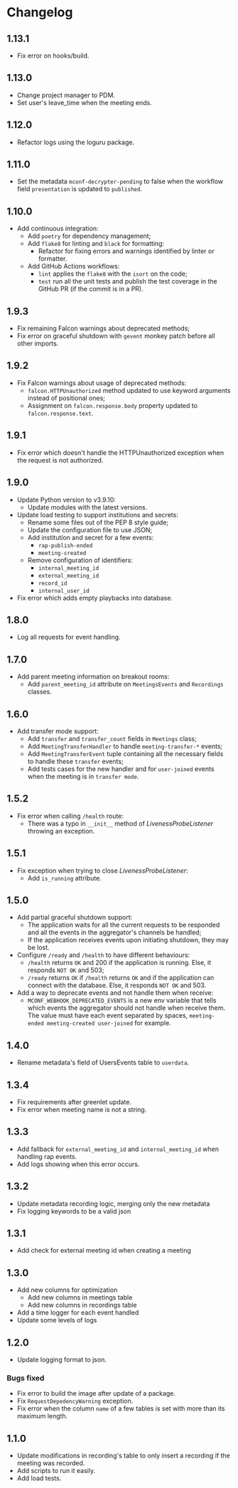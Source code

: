 # Changelog

## 1.13.1
* Fix error on hooks/build.

## 1.13.0
* Change project manager to PDM.
* Set user's leave_time when the meeting ends.

## 1.12.0
* Refactor logs using the loguru package.

## 1.11.0
* Set the metadata `mconf-decrypter-pending` to false when the workflow field `presentation` is updated to `published`.

## 1.10.0
* Add continuous integration:
    - Add `poetry` for dependency management;
    - Add `flake8` for linting and `black` for formatting:
        - Refactor for fixing errors and warnings identified by linter or formatter.
    - Add GitHub Actions workflows:
        - `lint` applies the `flake8` with the `isort` on the code;
        - `test` run all the unit tests and publish the test coverage in the GitHub PR (if the commit is in a PR).

## 1.9.3
* Fix remaining Falcon warnings about deprecated methods;
* Fix error on graceful shutdown with `gevent` monkey patch before all other imports.

## 1.9.2
* Fix Falcon warnings about usage of deprecated methods:
    - `falcon.HTTPUnauthorized` method updated to use keyword arguments instead of positional ones;
    - Assignment on `falcon.response.body` property updated to `falcon.response.text`.

## 1.9.1
* Fix error which doesn't handle the HTTPUnauthorized exception when the request is not authorized.

## 1.9.0
* Update Python version to v3.9.10:
    - Update modules with the latest versions.
* Update load testing to support institutions and secrets:
    - Rename some files out of the PEP 8 style guide;
    - Update the configuration file to use JSON;
    - Add institution and secret for a few events:
        - `rap-publish-ended`
        - `meeting-created`
    - Remove configuration of identifiers:
        - `internal_meeting_id`
        - `external_meeting_id`
        - `record_id`
        - `internal_user_id`
* Fix error which adds empty playbacks into database.

## 1.8.0
* Log all requests for event handling.

## 1.7.0
* Add parent meeting information on breakout rooms:
    - Add `parent_meeting_id` attribute on `MeetingsEvents` and `Recordings` classes.

## 1.6.0
* Add transfer mode support:
    - Add `transfer` and `transfer_count` fields in `Meetings` class;
    - Add `MeetingTransferHandler` to handle `meeting-transfer-*` events;
    - Add `MeetingTransferEvent` tuple containing all the necessary fields to handle these `transfer` events; 
    - Add tests cases for the new handler and for `user-joined` events when the meeting is in `transfer mode`.

## 1.5.2
* Fix error when calling `/health` route:
    - There was a typo in `__init__` method of _LivenessProbeListener_ throwing an exception.

## 1.5.1
* Fix exception when trying to close _LivenessProbeListener_:
    - Add `is_running` attribute.

## 1.5.0
* Add partial graceful shutdown support:
    - The application waits for all the current requests to be responded and all the events in the aggregator's channels be handled;
    - If the application receives events upon initiating shutdown, they may be lost.
* Configure `/ready` and `/health` to have different behaviours:
    - `/health` returns `OK` and 200 if the application is running. Else, it responds `NOT OK` and 503;
    - `/ready` returns `OK` if `/health` returns `OK` and if the application can connect with the database. Else, it responds `NOT OK` and 503.
* Add a way to deprecate events and not handle them when receive:
    - `MCONF_WEBHOOK_DEPRECATED_EVENTS` is a new env variable that tells which events the aggregator should not handle when receive them. The value must have each event separated by spaces, `meeting-ended meeting-created user-joined` for example.

## 1.4.0
* Rename metadata's field of UsersEvents table to `userdata`.

## 1.3.4
* Fix requirements after greenlet update.
* Fix error when meeting name is not a string.

## 1.3.3
* Add fallback for `external_meeting_id` and `internal_meeting_id` when handling rap events.
* Add logs showing when this error occurs.

## 1.3.2
* Update metadata recording logic, merging only the new metadata
* Fix logging keywords to be a valid json

## 1.3.1
* Add check for external meeting id when creating a meeting

## 1.3.0
* Add new columns for optimization
    - Add new columns in meetings table
    - Add new columns in recordings table
* Add a time logger for each event handled
* Update some levels of logs

## 1.2.0
* Update logging format to json.

### Bugs fixed
* Fix error to build the image after update of a package.
* Fix `RequestDepedencyWarning` exception.
* Fix error when the column `name` of a few tables is set with more than its maximum length.

## 1.1.0
* Update modifications in recording's table to only insert a recording if the meeting was recorded.
* Add scripts to run it easily.
* Add load tests.
